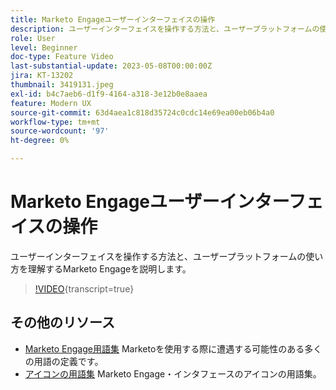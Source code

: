 ```yaml
---
title: Marketo Engageユーザーインターフェイスの操作
description: ユーザーインターフェイスを操作する方法と、ユーザープラットフォームの使い方を理解するMarketo Engageを説明します。
role: User
level: Beginner
doc-type: Feature Video
last-substantial-update: 2023-05-08T00:00:00Z
jira: KT-13202
thumbnail: 3419131.jpeg
exl-id: b4c7aeb6-d1f9-4164-a318-3e12b0e8aaea
feature: Modern UX
source-git-commit: 63d4aea1c818d35724c0cdc14e69ea00eb06b4a0
workflow-type: tm+mt
source-wordcount: '97'
ht-degree: 0%

---
```


# Marketo Engageユーザーインターフェイスの操作

ユーザーインターフェイスを操作する方法と、ユーザープラットフォームの使い方を理解するMarketo Engageを説明します。

>[!VIDEO](https://video.tv.adobe.com/v/3419131/?learn=on){transcript=true}

## その他のリソース

* [Marketo Engage用語集](https://experienceleague.adobe.com/docs/marketo/using/getting-started-with-marketo/marketo-glossary.html?lang=en)
Marketoを使用する際に遭遇する可能性のある多くの用語の定義です。
* [アイコンの用語集](https://experienceleague.adobe.com/docs/marketo/using/product-docs/marketo-engage-modern-ux/icon-glossary.html?lang=en)
Marketo Engage・インタフェースのアイコンの用語集。
